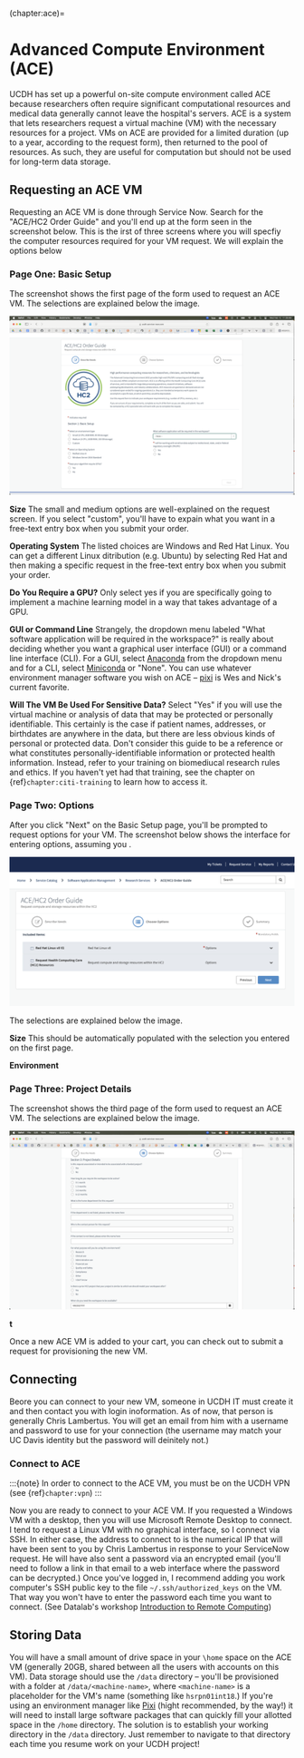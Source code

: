 (chapter:ace)=
# Advanced Compute Environment (ACE)

UCDH has set up a powerful on-site compute environment called ACE because researchers often require significant computational resources and medical data generally cannot leave the hospital's servers. ACE is a system that lets researchers request a virtual machine (VM) with the necessary resources for a project. VMs on ACE are provided for a limited duration (up to a year, according to the request form), then returned to the pool of resources. As such, they are useful for computation but should not be used for long-term data storage.


## Requesting an ACE VM
Requesting an ACE VM is done through Service Now. Search for the "ACE/HC2 Order Guide" and you'll end up at the form seen in the screenshot below. This is the irst of three screens where you will specfiy the computer resources required for your VM request. We will explain the options below

### Page One: Basic Setup
The screenshot shows the first page of the form used to request an ACE VM. The selections are explained below the image.

![Screenshot of the first page of the form for requesting an ACE Virtual Machine. The options are explained in the text below this image.](../img/ACE_request_screenshot.png)

**Size** The small and medium options are well-explained on the request screen. If you select "custom", you'll have to expain what you want in a free-text entry box when you submit your order.

**Operating System** The listed choices are Windows and Red Hat Linux. You can get a different Linux ditribution (e.g. Ubuntu) by selecting Red Hat and then making a specific request in the free-text entry box when you submit your order.

**Do You Require a GPU?** Only select yes if you are specifically going to implement a machine learning model in a way that takes advantage of a GPU.

**GUI or Command Line** Strangely, the dropdown menu labeled "What software application will be required in the workspace?" is really about deciding whether you want a graphical user interface (GUI) or a command line interface (CLI). For a GUI, select [Anaconda](https://docs.anaconda.com) from the dropdown menu and for a CLI, select [Miniconda](https://docs.anaconda.com/miniconda/) or "None". You can use whatever environment manager software you wish on ACE – [pixi](https://pixi.sh) is Wes and Nick's current favorite.

**Will The VM Be Used For Sensitive Data?** Select "Yes" if you will use the virtual machine or analysis of data that may be protected or personally identifiable. This certainly is the case if patient names, addresses, or birthdates are anywhere in the data, but there are less obvious kinds of personal or protected data. Don't consider this guide to be a reference or what constitutes personally-identifiable information or protected health information. Instead, refer to your training on biomediucal research rules and ethics. If you haven't yet had that training, see the chapter on {ref}`chapter:citi-training` to learn how to access it.


### Page Two: Options
After you click "Next" on the Basic Setup page, you'll be prompted to request options for your VM. The screenshot below shows the interface for entering options, assuming you . 

![Screenshot of the second page of the form for requesting an ACE Virtual Machine. The options will be explained in the text below this image.](../img/ACE-options.png)

The selections are explained below the image.


**Size** This should be automatically populated with the selection you entered on the first page.

**Environment**




### Page Three: Project Details
The screenshot shows the third page of the form used to request an ACE VM. The selections are explained below the image.

![Screenshot of the third page of the form for requesting an ACE Virtual Machine. The options will be explained in the text below this image.](../img/ace-form-3.png)

**t**



Once a new ACE VM is added to your cart, you can check out to submit a request for provisioning the new VM. 

## Connecting
Beore you can connect to your new VM, someone in UCDH IT must create it and then contact you with login inoformation. As of now, that person is generally Chris Lambertus. You will get an email from him with a username and password to use for your connection (the username may match your UC Davis identity but the password will deinitely not.)

### Connect to ACE

:::{note}
In order to connect to the ACE VM, you must be on the UCDH VPN (see {ref}`chapter:vpn`)
:::

Now you are ready to connect to your ACE VM. If you requested a Windows VM with a desktop, then you will use Microsoft Remote Desktop to connect. I tend to request a Linux VM with no graphical interface, so I connect via SSH. In either case, the address to connect to is the numerical IP that will have been sent to you by Chris Lambertus in response to your ServiceNow request. He will have also sent a password via an encrypted email (you'll need to follow a link in that email to a web interface where the password can be decrypted.) Once you've logged in, I recommend adding you work computer's SSH public key to the file `~/.ssh/authorized_keys` on the VM. That way you won't have to enter the password each time you want to connect. (See Datalab's workshop [Introduction to Remote Computing](https://ucdavisdatalab.github.io/workshop_intro_to_remote_computing/chapters/01_connecting-to-a-server.html#uploading-ssh-keys))

## Storing Data
You will have a small amount of drive space in your `\home` space on the ACE VM (generally 20GB, shared between all the users with accounts on this VM). Data storage should use the `/data` directory – you'll be provisioned with a folder at `/data/<machine-name>`, where `<machine-name>` is a placeholder for the VM's name (something like `hsrpn01int18`.) If you're using an environment manager like [Pixi](https://pixi.sh) (hight recommended, by the way!) it will need to install large software packages that can quickly fill your allotted space in the `/home` directory. The solution is to establish your working directory in the `/data` directory. Just remember to navigate to that directory each time you resume work on your UCDH project!
